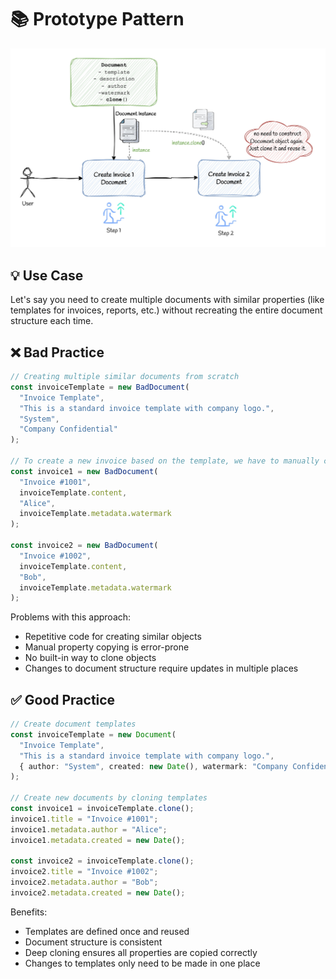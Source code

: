 # 📚 Prototype Pattern

![prototype-pattern](../../assets/prototype-pattern.jpg)

## 💡 Use Case

Let's say you need to create multiple documents with similar properties (like templates for invoices, reports, etc.) without recreating the entire document structure each time.

## ❌ Bad Practice

```ts
// Creating multiple similar documents from scratch
const invoiceTemplate = new BadDocument(
  "Invoice Template",
  "This is a standard invoice template with company logo.",
  "System",
  "Company Confidential"
);

// To create a new invoice based on the template, we have to manually copy all properties
const invoice1 = new BadDocument(
  "Invoice #1001",
  invoiceTemplate.content,
  "Alice",
  invoiceTemplate.metadata.watermark
);

const invoice2 = new BadDocument(
  "Invoice #1002",
  invoiceTemplate.content,
  "Bob",
  invoiceTemplate.metadata.watermark
);
```

Problems with this approach:
- Repetitive code for creating similar objects
- Manual property copying is error-prone
- No built-in way to clone objects
- Changes to document structure require updates in multiple places

## ✅ Good Practice

```ts
// Create document templates
const invoiceTemplate = new Document(
  "Invoice Template",
  "This is a standard invoice template with company logo.",
  { author: "System", created: new Date(), watermark: "Company Confidential" }
);

// Create new documents by cloning templates
const invoice1 = invoiceTemplate.clone();
invoice1.title = "Invoice #1001";
invoice1.metadata.author = "Alice";
invoice1.metadata.created = new Date();

const invoice2 = invoiceTemplate.clone();
invoice2.title = "Invoice #1002";
invoice2.metadata.author = "Bob";
invoice2.metadata.created = new Date();
```

Benefits:
- Templates are defined once and reused
- Document structure is consistent
- Deep cloning ensures all properties are copied correctly
- Changes to templates only need to be made in one place
